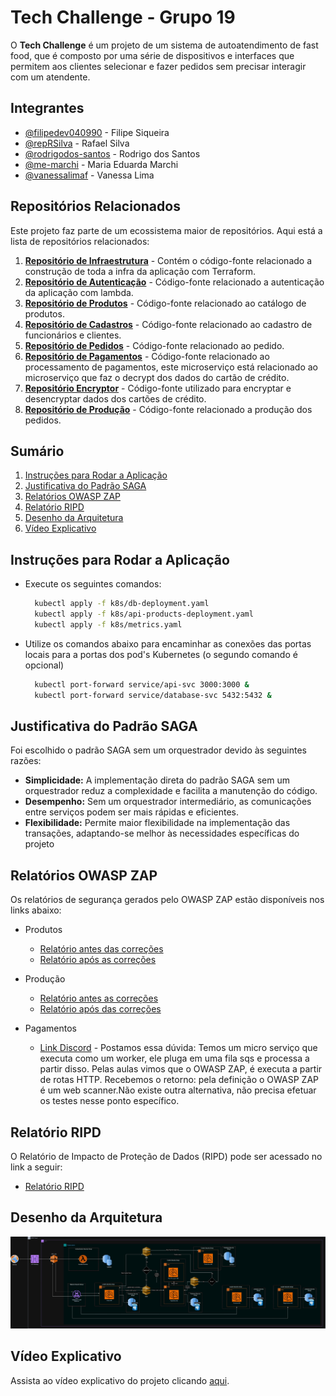 # Tech Challenge - Grupo 19

O **Tech Challenge** é um projeto de um sistema de autoatendimento de fast food, que é composto por uma série de dispositivos e interfaces que permitem aos clientes selecionar e fazer pedidos sem precisar interagir com um atendente.


## Integrantes

- [@filipedev040990](https://www.github.com/filipedev040990) - Filipe Siqueira
- [@repRSilva](https://www.github.com/repRSilva) - Rafael Silva
- [@rodrigodos-santos](https://www.github.com/rodrigodos-santos) - Rodrigo dos Santos
- [@me-marchi](https://www.github.com/me-marchi) - Maria Eduarda Marchi
- [@vanessalimaf](https://www.github.com/vanessalimaf) - Vanessa Lima

## Repositórios Relacionados

Este projeto faz parte de um ecossistema maior de repositórios. Aqui está a lista de repositórios relacionados:

1. **[Repositório de Infraestrutura](https://github.com/FIAP-SOAT-G19/tech-challenge-iac)** - Contém o código-fonte relacionado a construção de toda a infra da aplicação com Terraform.
2. **[Repositório de Autenticação](https://github.com/FIAP-SOAT-G19/lambda)** - Código-fonte relacionado a autenticação da aplicação com lambda.
3. **[Repositório de Produtos](https://github.com/FIAP-SOAT-G19/products-microservice)** - Código-fonte relacionado ao catálogo de produtos.
4. **[Repositório de Cadastros](https://github.com/FIAP-SOAT-G19/registrations-microservice)** - Código-fonte relacionado ao cadastro de funcionários e clientes.
5. **[Repositório de Pedidos](https://github.com/FIAP-SOAT-G19/order-microsservice)** - Código-fonte relacionado ao pedido.
6. **[Repositório de Pagamentos](https://github.com/FIAP-SOAT-G19/payments-microsservice)** - Código-fonte relacionado ao processamento de pagamentos, este microserviço está relacionado ao microserviço que faz o decrypt dos dados do cartão de crédito.
7. **[Repositório Encryptor](https://github.com/FIAP-SOAT-G19/card-encryptor-microsservice)** - Código-fonte utilizado para encryptar e desencryptar dados dos cartões de crédito.
8. **[Repositório de Produção](https://github.com/FIAP-SOAT-G19/production-microservice)** - Código-fonte relacionado a produção dos pedidos.


## Sumário
1. [Instruções para Rodar a Aplicação](#instruções-para-rodar-a-aplicação)
2. [Justificativa do Padrão SAGA](#justificativa-do-padrão-saga)
3. [Relatórios OWASP ZAP](#relatórios-owasp-zap)
4. [Relatório RIPD](#relatório-ripd)
5. [Desenho da Arquitetura](#desenho-da-arquitetura)
6. [Vídeo Explicativo](#vídeo-explicativo)

## Instruções para Rodar a Aplicação
- Execute os seguintes comandos:
  ```bash
    kubectl apply -f k8s/db-deployment.yaml
    kubectl apply -f k8s/api-products-deployment.yaml
    kubectl apply -f k8s/metrics.yaml
  ```

- Utilize os comandos abaixo para encaminhar as conexões das portas locais para a portas dos pod's Kubernetes (o segundo comando é opcional)
  ```bash
    kubectl port-forward service/api-svc 3000:3000 &
    kubectl port-forward service/database-svc 5432:5432 &
  ```

## Justificativa do Padrão SAGA

Foi escolhido o padrão SAGA sem um orquestrador devido às seguintes razões:
- **Simplicidade:** A implementação direta do padrão SAGA sem um orquestrador reduz a complexidade e facilita a manutenção do código.
- **Desempenho:** Sem um orquestrador intermediário, as comunicações entre serviços podem ser mais rápidas e eficientes.
- **Flexibilidade:** Permite maior flexibilidade na implementação das transações, adaptando-se melhor às necessidades específicas do projeto

## Relatórios OWASP ZAP

Os relatórios de segurança gerados pelo OWASP ZAP estão disponíveis nos links abaixo:

- Produtos
  - [Relatório antes das correções](https://fiap-soat-g19.github.io/owasp-zap/before-product-ms.html)
  - [Relatório após as correções](https://fiap-soat-g19.github.io/owasp-zap/after-product-ms.html)

- Produção
  - [Relatório antes as correções](https://fiap-soat-g19.github.io/owasp-zap/2024-06-21-ZAP-Report-localhost.html)
  - [Relatório após das correções](https://fiap-soat-g19.github.io/owasp-zap/after-production-ms.html)

- Pagamentos
  - [Link Discord](https://discord.com/channels/1065992165232214066/1257387783123767317) - Postamos essa dúvida: Temos um micro serviço que executa como um worker, ele pluga em uma fila sqs e processa a partir disso. Pelas aulas vimos que o OWASP ZAP, é executa a partir de rotas HTTP. Recebemos o retorno: pela definição o OWASP ZAP é um web scanner.Não existe outra alternativa, não precisa efetuar os testes nesse ponto específico.

## Relatório RIPD

O Relatório de Impacto de Proteção de Dados (RIPD) pode ser acessado no link a seguir:
- [Relatório RIPD](./assets/reports/RIPD-Grp19.pdf)

## Desenho da Arquitetura
![Arquitetura do Projeto](./assets/images/final-arch.jpg)

## Vídeo Explicativo

Assista ao vídeo explicativo do projeto clicando [aqui](https://link-para-o-video-explicativo).
